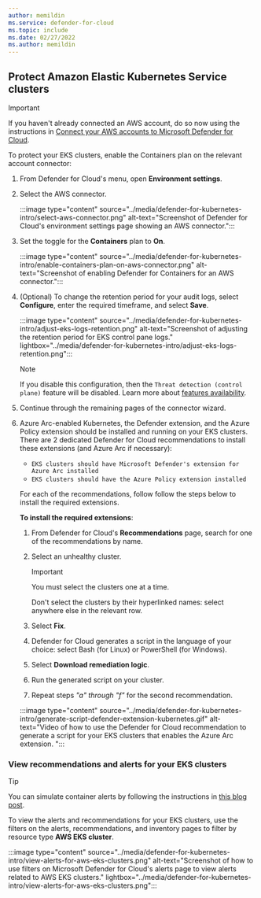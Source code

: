 ```yaml
---
author: memildin
ms.service: defender-for-cloud
ms.topic: include
ms.date: 02/27/2022
ms.author: memildin
---
```

## Protect Amazon Elastic Kubernetes Service clusters

> [!IMPORTANT]
> If you haven't already connected an AWS account, do so now using the instructions in [Connect your AWS accounts to Microsoft Defender for Cloud](../quickstart-onboard-aws.md).

To protect your EKS clusters, enable the Containers plan on the relevant account connector:

1. From Defender for Cloud's menu, open **Environment settings**.
1. Select the AWS connector.

    :::image type="content" source="../media/defender-for-kubernetes-intro/select-aws-connector.png" alt-text="Screenshot of Defender for Cloud's environment settings page showing an AWS connector.":::

1. Set the toggle for the **Containers** plan to **On**.

    :::image type="content" source="../media/defender-for-kubernetes-intro/enable-containers-plan-on-aws-connector.png" alt-text="Screenshot of enabling Defender for Containers for an AWS connector.":::

1. (Optional) To change the retention period for your audit logs, select **Configure**, enter the required timeframe, and select **Save**.

    :::image type="content" source="../media/defender-for-kubernetes-intro/adjust-eks-logs-retention.png" alt-text="Screenshot of adjusting the retention period for EKS control pane logs." lightbox="../media/defender-for-kubernetes-intro/adjust-eks-logs-retention.png":::

    > [!Note]
    > If you disable this configuration, then the `Threat detection (control plane)` feature will be disabled. Learn more about [features availability](../supported-machines-endpoint-solutions-clouds-containers.md).

1. Continue through the remaining pages of the connector wizard.

1. Azure Arc-enabled Kubernetes, the Defender extension, and the Azure Policy extension should be installed and running on your EKS clusters. There are 2 dedicated Defender for Cloud recommendations to install these extensions (and Azure Arc if necessary):
    - `EKS clusters should have Microsoft Defender's extension for Azure Arc installed`
    - `EKS clusters should have the Azure Policy extension installed`
    
    For each of the recommendations, follow follow the steps below to install the required extensions.

    **To install the required extensions**:
    1. From Defender for Cloud's **Recommendations** page, search for one of the recommendations by name.
    1. Select an unhealthy cluster.

        > [!IMPORTANT]
        > You must select the clusters one at a time.
        >
        > Don't select the clusters by their hyperlinked names: select anywhere else in the relevant row.

    1. Select **Fix**.
    1. Defender for Cloud generates a script in the language of your choice: select Bash (for Linux) or PowerShell (for Windows).
    1. Select **Download remediation logic**.
    1. Run the generated script on your cluster.
    1. Repeat steps *"a" through "f"* for the second recommendation.

    :::image type="content" source="../media/defender-for-kubernetes-intro/generate-script-defender-extension-kubernetes.gif" alt-text="Video of how to use the Defender for Cloud recommendation to generate a script for your EKS clusters that enables the Azure Arc extension. ":::

### View recommendations and alerts for your EKS clusters

> [!TIP]
> You can simulate container alerts by following the instructions in [this blog post](https://techcommunity.microsoft.com/t5/azure-security-center/how-to-demonstrate-the-new-containers-features-in-azure-security/ba-p/1011270).

To view the alerts and recommendations for your EKS clusters, use the filters on the alerts, recommendations, and inventory pages to filter by resource type **AWS EKS cluster**.

:::image type="content" source="../media/defender-for-kubernetes-intro/view-alerts-for-aws-eks-clusters.png" alt-text="Screenshot of how to use filters on Microsoft Defender for Cloud's alerts page to view alerts related to AWS EKS clusters." lightbox="../media/defender-for-kubernetes-intro/view-alerts-for-aws-eks-clusters.png":::
